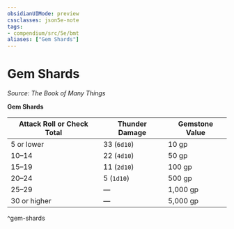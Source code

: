 ```yaml
---
obsidianUIMode: preview
cssclasses: json5e-note
tags:
- compendium/src/5e/bmt
aliases: ["Gem Shards"]
---
```

# Gem Shards
*Source: The Book of Many Things* 

**Gem Shards**

| Attack Roll or Check Total | Thunder Damage | Gemstone Value |
|----------------------------|----------------|----------------|
| 5 or lower | 33 (`6d10`) | 10 gp |
| 10–14 | 22 (`4d10`) | 50 gp |
| 15–19 | 11 (`2d10`) | 100 gp |
| 20–24 | 5 (`1d10`) | 500 gp |
| 25–29 | — | 1,000 gp |
| 30 or higher | — | 5,000 gp |
^gem-shards
